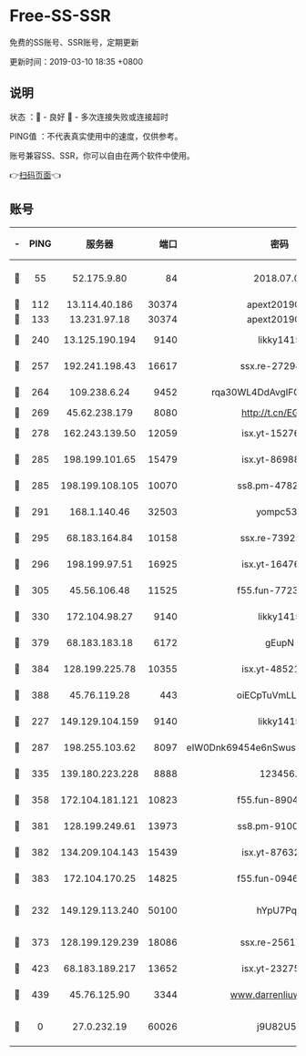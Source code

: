 # Free-SS-SSR

免费的SS账号、SSR账号，定期更新

更新时间：2019-03-10 18:35 +0800

## 说明

状态     ：🙂 - 良好 🙁 - 多次连接失败或连接超时

PING值   ：不代表真实使用中的速度，仅供参考。

账号兼容SS、SSR，你可以自由在两个软件中使用。

👉[扫码页面](https://liesauer.github.io/Free-SS-SSR/)👈

## 账号

|-|PING|服务器|端口|密码|加密方式|区域|
|:----:|:----:|:-----:|-----:|:----:|:----:|:----:|
|🙂|55|52.175.9.80|84|2018.07.07|chacha20-ietf-poly1305|HK|
|🙂|112|13.114.40.186|30374|apext2019006|chacha20|JP|
|🙂|133|13.231.97.18|30374|apext2019006|chacha20|JP|
|🙂|240|13.125.190.194|9140|likky1415|aes-256-cfb|KR|
|🙂|257|192.241.198.43|16617|ssx.re-27294223|aes-256-cfb|US|
|🙂|264|109.238.6.24|9452|rqa30WL4DdAvgIFG6Fs3znzTa|aes-256-cfb|FR|
|🙂|269|45.62.238.179|8080|http://t.cn/EGJIyrl|rc4-md5|CA|
|🙂|278|162.243.139.50|12059|isx.yt-15276356|aes-256-cfb|US|
|🙂|285|198.199.101.65|15479|isx.yt-86988379|aes-256-cfb|US|
|🙂|285|198.199.108.105|10070|ss8.pm-47824837|aes-256-cfb|US|
|🙂|291|168.1.140.46|32503|yompc535|aes-256-cfb|AU|
|🙂|295|68.183.164.84|10158|ssx.re-73925133|aes-256-cfb|US|
|🙂|296|198.199.97.51|16925|isx.yt-16476270|aes-256-cfb|US|
|🙂|305|45.56.106.48|11525|f55.fun-77233289|aes-256-cfb|US|
|🙂|330|172.104.98.27|9140|likky1415|aes-256-cfb|JP|
|🙂|379|68.183.183.18|6172|gEupN|aes-256-cfb|SG|
|🙂|384|128.199.225.78|10355|isx.yt-48521973|aes-256-cfb|SG|
|🙂|388|45.76.119.28|443|oiECpTuVmLLxk4Ts|aes-256-cfb|AU|
|🙂|227|149.129.104.159|9140|likky1415|aes-256-cfb|HK|
|🙂|287|198.255.103.62|8097|eIW0Dnk69454e6nSwuspv9DmS201tQ0D|aes-256-cfb|US|
|🙂|335|139.180.223.228|8888|123456..|aes-256-cfb|JP|
|🙂|358|172.104.181.121|10823|f55.fun-89043009|aes-256-cfb|SG|
|🙂|381|128.199.249.61|13973|ss8.pm-91003173|aes-256-cfb|SG|
|🙂|382|134.209.104.143|15439|isx.yt-87632266|aes-256-cfb|SG|
|🙂|383|172.104.170.25|14825|f55.fun-09460253|aes-256-cfb|SG|
|🙁|232|149.129.113.240|50100|hYpU7PqP|chacha20-ietf-poly1305|CN|
|🙁|373|128.199.129.239|18086|ssx.re-25617968|aes-256-cfb|SG|
|🙁|423|68.183.189.217|13652|isx.yt-23275887|aes-256-cfb|SG|
|🙁|439|45.76.125.90|3344|www.darrenliuwei.com|aes-256-cfb|AU|
|🙁|0|27.0.232.19|60026|j9U82U53|xchacha20-ietf-poly1305|HK|
